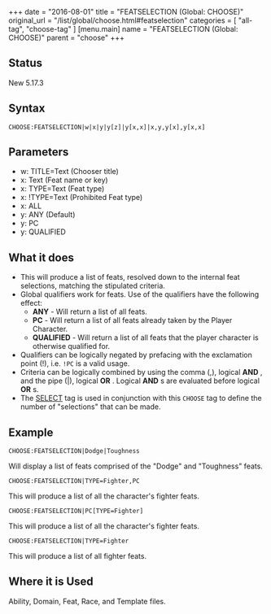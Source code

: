 +++
date = "2016-08-01"
title = "FEATSELECTION (Global: CHOOSE)"
original_url = "/list/global/choose.html#featselection"
categories = [ "all-tag", "choose-tag" ]
[menu.main]
    name = "FEATSELECTION (Global: CHOOSE)"
    parent = "choose"
+++

## Status

New 5.17.3

## Syntax

`CHOOSE:FEATSELECTION|w|x|y|y[z]|y[x,x]|x,y,y[x],y[x,x]`

## Parameters

-   w: TITLE=Text (Chooser title)
-   x: Text (Feat name or key)
-   x: TYPE=Text (Feat type)
-   x: !TYPE=Text (Prohibited Feat type)
-   x: ALL
-   y: ANY (Default)
-   y: PC
-   y: QUALIFIED



What it does
------------

-   This will produce a list of feats, resolved down to the internal
    feat selections, matching the stipulated criteria.
-   Global qualifiers work for feats. Use of the qualifiers have the
    following effect:
    -   **ANY** - Will return a list of all feats.
    -   **PC** - Will return a list of all feats already taken by the
        Player Character.
    -   **QUALIFIED** - Will return a list of all feats that the player
        character is otherwise qualified for.
-   Qualifiers can be logically negated by prefacing with the
    exclamation point (!), i.e. `!PC` is a valid usage.
-   Criteria can be logically combined by using the comma (,), logical
    **AND** , and the pipe (|), logical **OR** . Logical **AND** s are
    evaluated before logical **OR** s.
-   The [SELECT](/list/global/other/select.html) tag is used in
    conjunction with this `CHOOSE` tag to define the number of
    "selections" that can be made.

Example
-------

`CHOOSE:FEATSELECTION|Dodge|Toughness`

Will display a list of feats comprised of the "Dodge" and "Toughness"
feats.

`CHOOSE:FEATSELECTION|TYPE=Fighter,PC`

This will produce a list of all the character's fighter feats.

`CHOOSE:FEATSELECTION|PC[TYPE=Fighter]`

This will produce a list of all the character's fighter feats.

`CHOOSE:FEATSELECTION|TYPE=Fighter`

This will produce a list of all fighter feats.

Where it is Used
----------------

Ability, Domain, Feat, Race, and Template files.

